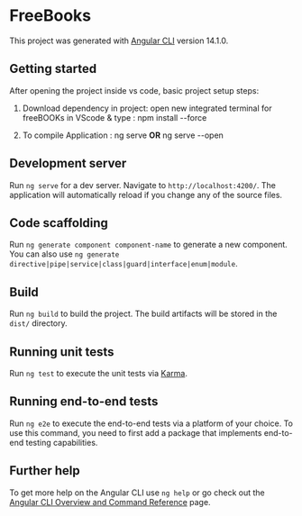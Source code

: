 # FreeBooks

This project was generated with [Angular CLI](https://github.com/angular/angular-cli) version 14.1.0.

## Getting started

After opening the project inside vs code,
basic project setup steps:
1. Download dependency in project: open new integrated terminal for freeBOOKs in VScode & type : 
	  npm install --force
   
2. To compile Application :
	  ng serve   __OR__
	  ng serve --open 

## Development server

Run `ng serve` for a dev server. Navigate to `http://localhost:4200/`. The application will automatically reload if you change any of the source files.

## Code scaffolding

Run `ng generate component component-name` to generate a new component. You can also use `ng generate directive|pipe|service|class|guard|interface|enum|module`.

## Build

Run `ng build` to build the project. The build artifacts will be stored in the `dist/` directory.

## Running unit tests

Run `ng test` to execute the unit tests via [Karma](https://karma-runner.github.io).

## Running end-to-end tests

Run `ng e2e` to execute the end-to-end tests via a platform of your choice. To use this command, you need to first add a package that implements end-to-end testing capabilities.

## Further help

To get more help on the Angular CLI use `ng help` or go check out the [Angular CLI Overview and Command Reference](https://angular.io/cli) page.
